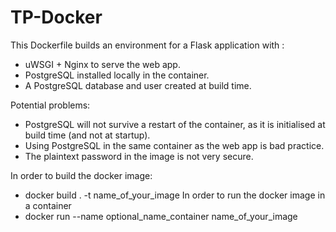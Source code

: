 # TP-Docker
This Dockerfile builds an environment for a Flask application with :
- uWSGI + Nginx to serve the web app.
- PostgreSQL installed locally in the container.
- A PostgreSQL database and user created at build time.

Potential problems:
- PostgreSQL will not survive a restart of the container, as it is initialised at build time (and not at startup).
- Using PostgreSQL in the same container as the web app is bad practice.
- The plaintext password in the image is not very secure.

In order to build the docker image:
- docker build . -t name_of_your_image
In order to run the docker image in a container
- docker run --name optional_name_container name_of_your_image
